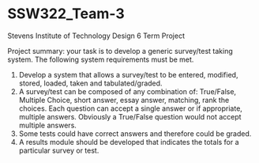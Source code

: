 # SSW322_Team-3
Stevens Institute of Technology
Design 6 Term Project

Project summary: your task is to develop a generic survey/test taking system. The following system requirements must be met.
1) Develop a system that allows a survey/test to be entered, modified, stored, loaded, taken and tabulated/graded. 
2) A survey/test can be composed of any combination of: True/False, Multiple Choice, short answer, essay answer, matching, rank the choices. Each question can accept a single answer or if appropriate, multiple answers. Obviously a True/False question would not accept multiple answers. 
3) Some tests could have correct answers and therefore could be graded.
4) A results module should be developed that indicates the totals for a particular survey or test.
